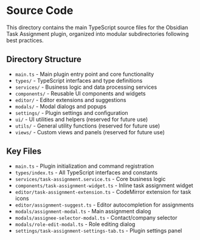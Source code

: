 # Source Code

This directory contains the main TypeScript source files for the Obsidian Task Assignment plugin, organized into modular subdirectories following best practices.

## Directory Structure

- `main.ts` - Main plugin entry point and core functionality
- `types/` - TypeScript interfaces and type definitions
- `services/` - Business logic and data processing services
- `components/` - Reusable UI components and widgets
- `editor/` - Editor extensions and suggestions
- `modals/` - Modal dialogs and popups
- `settings/` - Plugin settings and configuration
- `ui/` - UI utilities and helpers (reserved for future use)
- `utils/` - General utility functions (reserved for future use)
- `views/` - Custom views and panels (reserved for future use)

## Key Files

- `main.ts` - Plugin initialization and command registration
- `types/index.ts` - All TypeScript interfaces and constants
- `services/task-assignment.service.ts` - Core business logic
- `components/task-assignment-widget.ts` - Inline task assignment widget
- `editor/task-assignment-extension.ts` - CodeMirror extension for task icons
- `editor/assignment-suggest.ts` - Editor autocompletion for assignments
- `modals/assignment-modal.ts` - Main assignment dialog
- `modals/assignee-selector-modal.ts` - Contact/company selector
- `modals/role-edit-modal.ts` - Role editing dialog
- `settings/task-assignment-settings-tab.ts` - Plugin settings panel
